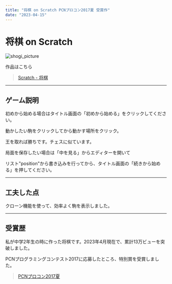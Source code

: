 ```yaml
---
title: "将棋 on Scratch PCNプロコン2017夏 受賞作"
date: "2023-04-15"
---
```


# 将棋 on Scratch

![shogi_picture](/pj_shogi.png)

作品はこちら

> [Scratch - 将棋](https://scratch.mit.edu/projects/170839753/)

---

## ゲーム説明

初めから始める場合はタイトル画面の「初めから始める」をクリックしてください。

動かしたい駒をクリックしてから動かす場所をクリック。

王を取れば勝ちです。チェスに似ています。

局面を保存したい場合は「中を見る」からエディターを開いて

リスト"position"から書き込みを行ってから、タイトル画面の「続きから始める」を押してください。

---

## 工夫した点

クローン機能を使って、効率よく駒を表示しました。

---

## 受賞歴

私が中学2年生の時に作った将棋です。2023年4月現在で、累計13万ビューを突破しました。

PCNプログラミングコンテスト2017に応募したところ、特別賞を受賞しました。

> [PCNプロコン2017夏](https://pcn.club/contest/contest07.html)